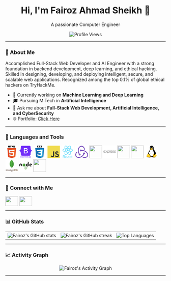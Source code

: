 <h1 align="center">Hi, I'm Fairoz Ahmad Sheikh 👋</h1>
<p align="center">A passionate Computer Engineer</p>

<p align="center">
  <img src="https://komarev.com/ghpvc/?username=FairozAhmadSheikh&label=Profile%20Views&color=ff69b4&style=for-the-badge" alt="Profile Views" />
</p>

---

### 🧠 About Me
Accomplished Full-Stack Web Developer and AI Engineer with a strong foundation in backend development, deep learning, and ethical hacking. Skilled in designing, developing, and deploying intelligent, secure, and scalable web applications. Recognized among the top 0.1% of global ethical hackers on TryHackMe.


- 🌱 Currently working on **Machine Learning and Deep Learning**  
- 🎓 Pursuing M.Tech in **Artificial Intelligence**  
- 💬 Ask me about **Full-Stack Web Development, Artificial Intelligence, and CyberSecurity**  
- 🌐 Portfolio: [Click Here](https://portfolio-three-gray-24.vercel.app/)

---

### 🧰 Languages and Tools
<p align="left">
  <a href="https://www.w3.org/html/" target="_blank"><img src="https://raw.githubusercontent.com/devicons/devicon/master/icons/html5/html5-original-wordmark.svg" width="40" height="40"/></a>
  <a href="https://getbootstrap.com" target="_blank"><img src="https://raw.githubusercontent.com/devicons/devicon/master/icons/bootstrap/bootstrap-plain-wordmark.svg" width="40" height="40"/></a>
  <a href="https://www.w3schools.com/css/" target="_blank"><img src="https://raw.githubusercontent.com/devicons/devicon/master/icons/css3/css3-original-wordmark.svg" width="40" height="40"/></a>
  <a href="https://developer.mozilla.org/en-US/docs/Web/JavaScript" target="_blank"><img src="https://raw.githubusercontent.com/devicons/devicon/master/icons/javascript/javascript-original.svg" width="40" height="40"/></a>
  <a href="https://reactjs.org/" target="_blank"><img src="https://raw.githubusercontent.com/devicons/devicon/master/icons/react/react-original-wordmark.svg" width="40" height="40"/></a>
  <a href="https://redux.js.org" target="_blank"><img src="https://raw.githubusercontent.com/devicons/devicon/master/icons/redux/redux-original.svg" width="40" height="40"/></a>
  <a href="https://tailwindcss.com/" target="_blank"><img src="https://www.vectorlogo.zone/logos/tailwindcss/tailwindcss-icon.svg" width="40" height="40"/></a>
  <a href="https://expressjs.com" target="_blank"><img src="https://raw.githubusercontent.com/devicons/devicon/master/icons/express/express-original-wordmark.svg" width="40" height="40"/></a>
  <a href="https://firebase.google.com/" target="_blank"><img src="https://www.vectorlogo.zone/logos/firebase/firebase-icon.svg" width="40" height="40"/></a>
  <a href="https://git-scm.com/" target="_blank"><img src="https://www.vectorlogo.zone/logos/git-scm/git-scm-icon.svg" width="40" height="40"/></a>
  <a href="https://www.linux.org/" target="_blank"><img src="https://raw.githubusercontent.com/devicons/devicon/master/icons/linux/linux-original.svg" width="40" height="40"/></a>
  <a href="https://www.mongodb.com/" target="_blank"><img src="https://raw.githubusercontent.com/devicons/devicon/master/icons/mongodb/mongodb-original-wordmark.svg" width="40" height="40"/></a>
  <a href="https://nodejs.org" target="_blank"><img src="https://raw.githubusercontent.com/devicons/devicon/master/icons/nodejs/nodejs-original-wordmark.svg" width="40" height="40"/></a>
  <a href="https://postman.com" target="_blank"><img src="https://www.vectorlogo.zone/logos/getpostman/getpostman-icon.svg" width="40" height="40"/></a>
</p>

---

### 🤝 Connect with Me
<p align="left">
  <a href="https://www.linkedin.com/in/fairoz-ahmad-sheikh-2877b8278/" target="blank"><img align="center" src="https://raw.githubusercontent.com/rahuldkjain/github-profile-readme-generator/master/src/images/icons/Social/linked-in-alt.svg" height="30" width="40" /></a>
  <a href="https://instagram.com/ahmmadferoz/" target="blank"><img align="center" src="https://raw.githubusercontent.com/rahuldkjain/github-profile-readme-generator/master/src/images/icons/Social/instagram.svg" height="30" width="40" /></a>
</p>

---

### 📊 GitHub Stats
<div align="center">
  <table>
    <tr>
      <td><img src="https://github-readme-stats.vercel.app/api?username=FairozAhmadSheikh&show_icons=true&theme=tokyonight" alt="Fairoz's GitHub stats"/></td>
      <td><img src="https://streak-stats.demolab.com?user=FairozAhmadSheikh&theme=tokyonight&border_radius=6" alt="Fairoz's GitHub streak"/></td>
      <td><img src="https://github-readme-stats.vercel.app/api/top-langs/?username=FairozAhmadSheikh&layout=compact&theme=tokyonight" alt="Top Languages"/></td>
    </tr>
  </table>
</div>

---

### 📈 Activity Graph
<p align="center">
  <img src="https://github-readme-activity-graph.vercel.app/graph?username=FairozAhmadSheikh&theme=tokyo-night&hide_border=true&area=true" alt="Fairoz's Activity Graph"/>
</p>

---

